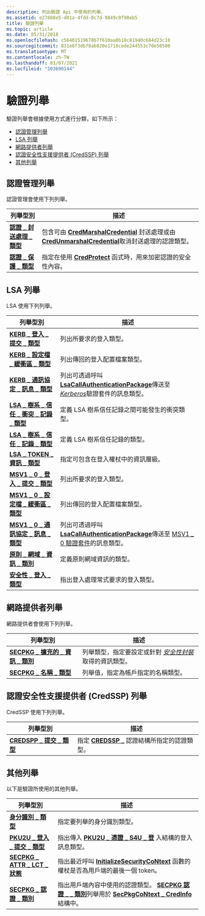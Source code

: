 ```yaml
---
description: 列出驗證 Api 中使用的列舉。
ms.assetid: e27888e5-d01a-4fdd-8c7d-9849c0f90eb5
title: 驗證列舉
ms.topic: article
ms.date: 05/31/2018
ms.openlocfilehash: c5640151967867f610aa8b18c81940c684d23c18
ms.sourcegitcommit: 831e8f3db78ab820e1710cede244553c70e50500
ms.translationtype: MT
ms.contentlocale: zh-TW
ms.lasthandoff: 01/07/2021
ms.locfileid: "103690144"
---
```

# <a name="authentication-enumerations"></a>驗證列舉

驗證列舉會根據使用方式進行分類，如下所示：

-   [認證管理列舉](#credentials-management-enumerations)
-   [LSA 列舉](#lsa-enumerations)
-   [網路提供者列舉](#network-provider-enumerations)
-   [認證安全性支援提供者 (CredSSP) 列舉](#credential-security-support-provider-credssp-enumerations)
-   [其他列舉](#other-enumerations)

## <a name="credentials-management-enumerations"></a>認證管理列舉

認證管理會使用下列列舉。



| 列舉型別                                            | 描述                                                                                                                                                                                               |
|--------------------------------------------------------|-----------------------------------------------------------------------------------------------------------------------------------------------------------------------------------------------------------|
| [**認證 \_ 封送處理 \_ 類型**](/windows/desktop/api/WinCred/ne-wincred-cred_marshal_type)       | 包含可由 [**CredMarshalCredential**](/windows/desktop/api/WinCred/nf-wincred-credmarshalcredentiala) 封送處理或由 [**CredUnmarshalCredential**](/windows/desktop/api/WinCred/nf-wincred-credunmarshalcredentiala)取消封送處理的認證類型。<br/> |
| [**認證 \_ 保護 \_ 類型**](/windows/desktop/api/WinCred/ne-wincred-cred_protection_type) | 指定在使用 [**CredProtect**](/windows/desktop/api/WinCred/nf-wincred-credprotecta) 函式時，用來加密認證的安全性內容。<br/>                                                                  |



 

## <a name="lsa-enumerations"></a>LSA 列舉

LSA 使用下列列舉。



| 列舉型別                                                                                   | 描述                                                                                                                                                                                                                                                          |
|-----------------------------------------------------------------------------------------------|----------------------------------------------------------------------------------------------------------------------------------------------------------------------------------------------------------------------------------------------------------------------|
| [**KERB \_ 登入 \_ 提交 \_ 類型**](/windows/desktop/api/Ntsecapi/ne-ntsecapi-kerb_logon_submit_type)                                   | 列出所要求的登入類型。<br/>                                                                                                                                                                                                                  |
| [**KERB \_ 設定檔 \_ 緩衝區 \_ 類型**](/windows/desktop/api/Ntsecapi/ne-ntsecapi-kerb_profile_buffer_type)                               | 列出傳回的登入配置檔案類型。<br/>                                                                                                                                                                                                                 |
| [**KERB \_ 通訊協定 \_ 訊息 \_ 類型**](/windows/desktop/api/Ntsecapi/ne-ntsecapi-kerb_protocol_message_type)                           | 列出可透過呼叫 [**LsaCallAuthenticationPackage**](/windows/desktop/api/Ntsecapi/nf-ntsecapi-lsacallauthenticationpackage)傳送至 [*Kerberos*](/windows/desktop/SecGloss/k-gly)驗證套件的訊息類型。<br/> |
| [**LSA \_ 樹系 \_ 信任 \_ 衝突 \_ 記錄 \_ 類型**](/windows/desktop/api/Ntsecapi/ne-ntsecapi-lsa_forest_trust_collision_record_type) | 定義 LSA 樹系信任記錄之間可能發生的衝突類型。<br/>                                                                                                                                                                           |
| [**LSA \_ 樹系 \_ 信任 \_ 記錄 \_ 類型**](/windows/desktop/api/Ntsecapi/ne-ntsecapi-lsa_forest_trust_record_type)                      | 定義 LSA 樹系信任記錄的類型。<br/>                                                                                                                                                                                                           |
| [**LSA \_ TOKEN \_ 資訊 \_ 類型**](/windows/desktop/api/Ntsecpkg/ne-ntsecpkg-lsa_token_information_type)                           | 指定可包含在登入權杖中的資訊層級。<br/>                                                                                                                                                                                |
| [**MSV1 \_ 0 \_ 登入 \_ 提交 \_ 類型**](/windows/desktop/api/Ntsecapi/ne-ntsecapi-msv1_0_logon_submit_type)                              | 列出所要求的登入類型。<br/>                                                                                                                                                                                                                  |
| [**MSV1 \_ 0 \_ 設定檔 \_ 緩衝區 \_ 類型**](/windows/desktop/api/Ntsecapi/ne-ntsecapi-msv1_0_profile_buffer_type)                          | 列出傳回的登入配置檔案類型。<br/>                                                                                                                                                                                                                 |
| [**MSV1 \_ 0 \_ 通訊協定 \_ 訊息 \_ 類型**](/windows/desktop/api/Ntsecapi/ne-ntsecapi-msv1_0_protocol_message_type)                      | 列出可透過呼叫 [**LsaCallAuthenticationPackage**](/windows/desktop/api/Ntsecapi/nf-ntsecapi-lsacallauthenticationpackage)傳送至 [MSV1 \_ 0 驗證套件](msv1-0-authentication-package.md)的訊息類型。<br/>                                                 |
| [**原則 \_ 網域 \_ 資訊 \_ 類別**](/windows/desktop/api/Ntsecapi/ne-ntsecapi-policy_domain_information_class)                 | 定義原則網域資訊的類型。<br/>                                                                                                                                                                                                            |
| [**安全性 \_ 登入 \_ 類型**](/windows/desktop/api/Ntsecapi/ne-ntsecapi-security_logon_type)                                          | 指出登入處理常式要求的登入類型。<br/>                                                                                                                                                                                                 |



 

## <a name="network-provider-enumerations"></a>網路提供者列舉

網路提供者會使用下列列舉。



| 列舉型別                                                                       | 描述                                                                                                                                                                                |
|-----------------------------------------------------------------------------------|--------------------------------------------------------------------------------------------------------------------------------------------------------------------------------------------|
| [**SECPKG \_ 擴充的 \_ 資訊 \_ 類別**](/windows/desktop/api/Ntsecpkg/ne-ntsecpkg-secpkg_extended_information_class) | 列舉類型，指定要設定或針對 [*安全性封裝*](/windows/desktop/SecGloss/s-gly)取得的資訊類型。<br/> |
| [**SECPKG \_ 名稱 \_ 類型**](/windows/desktop/api/Ntsecpkg/ne-ntsecpkg-secpkg_name_type)                                    | 列舉值，指定為帳戶指定的名稱類型。<br/>                                                                                                     |



 

## <a name="credential-security-support-provider-credssp-enumerations"></a>認證安全性支援提供者 (CredSSP) 列舉

CredSSP 使用下列列舉。



| 列舉型別                                          | 描述                                                                                                  |
|------------------------------------------------------|--------------------------------------------------------------------------------------------------------------|
| [**CREDSPP \_ 提交 \_ 類型**](/windows/win32/api/credssp/ne-credssp-credspp_submit_type) | 指定 [**CREDSSP \_**](/windows/desktop/api/Credssp/ns-credssp-credssp_cred) 認證結構所指定的認證類型。<br/> |



 

## <a name="other-enumerations"></a>其他列舉

以下是驗證所使用的其他列舉。



| 列舉型別                                                   | 描述                                                                                                                                                                                                                |
|---------------------------------------------------------------|----------------------------------------------------------------------------------------------------------------------------------------------------------------------------------------------------------------------------|
| [**身分識別 \_ 類型**](/windows/win32/api/identitycommon/ne-identitycommon-identity_type)                       | 指定要列舉的身分識別類型。<br/>                                                                                                                                                                  |
| [**PKU2U \_ 登入 \_ 提交 \_ 類型**](/windows/desktop/api/Ntsecapi/ne-ntsecapi-pku2u_logon_submit_type) | 指出傳入 [**PKU2U \_ 憑證 \_ S4U \_ 登**](/windows/desktop/api/Ntsecapi/ns-ntsecapi-pku2u_certificate_s4u_logon) 入結構的登入訊息類型。<br/>                                                                                |
| [**SECPKG \_ ATTR \_ LCT \_ 狀態**](/windows/desktop/api/Sspi/ne-sspi-secpkg_attr_lct_status)   | 指出最近呼叫 [**InitializeSecurityCoNtext**](/windows/win32/api/sspi/nf-sspi-initializesecuritycontexta) 函數的權杖是否為用戶端的最後一個 token。<br/>                               |
| [**SECPKG \_ 認證 \_ 類別**](/windows/desktop/api/Sspi/ne-sspi-secpkg_cred_class)              | 指出用戶端內容中使用的認證類型。 [**SECPKG 認證 \_ \_ 類別**](/windows/desktop/api/Sspi/ne-sspi-secpkg_cred_class)列舉用於 [**SecPkgCoNtext \_ CredInfo**](/windows/desktop/api/Sspi/ns-sspi-secpkgcontext_credinfo)結構中。<br/> |



 

 

